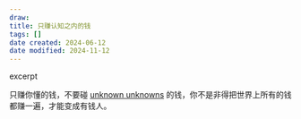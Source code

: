```yaml
---
draw:
title: 只赚认知之内的钱
tags: []
date created: 2024-06-12
date modified: 2024-11-12
---
```


excerpt

<!-- more -->

只赚你懂的钱，不要碰 [unknown unknowns](unknown%20unknowns.md) 的钱，你不是非得把世界上所有的钱都赚一遍，才能变成有钱人。
